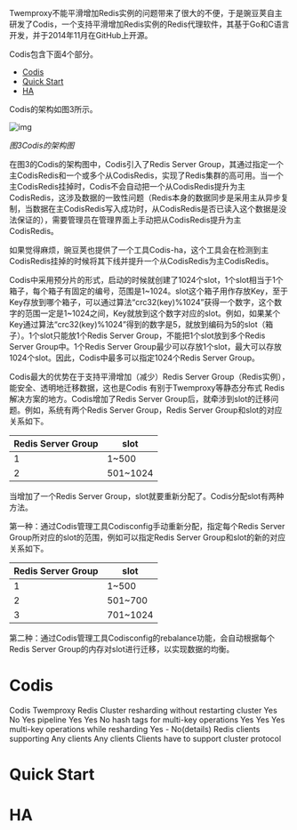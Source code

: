 Twemproxy不能平滑增加Redis实例的问题带来了很大的不便，于是豌豆荚自主研发了Codis，一个支持平滑增加Redis实例的Redis代理软件，其基于Go和C语言开发，并于2014年11月在GitHub上开源。

Codis包含下面4个部分。

- [Codis](#codis)
- [Quick Start](#quick-start)
- [HA](#ha)

Codis的架构如图3所示。

![img](http://mmbiz.qpic.cn/mmbiz/tzia4bcY5HEKxeYTFdFSwaLu6W5SRXboVLibV5KT1dt17aHpjNKsAHhnemHSEuB4dkyXqpp1LrliaRW2eaNMicjTGg/640?wx_fmt=png&wxfrom=5&wx_lazy=1)

*图3Codis的架构图*

在图3的Codis的架构图中，Codis引入了Redis Server Group，其通过指定一个主CodisRedis和一个或多个从CodisRedis，实现了Redis集群的高可用。当一个主CodisRedis挂掉时，Codis不会自动把一个从CodisRedis提升为主CodisRedis，这涉及数据的一致性问题（Redis本身的数据同步是采用主从异步复制，当数据在主CodisRedis写入成功时，从CodisRedis是否已读入这个数据是没法保证的），需要管理员在管理界面上手动把从CodisRedis提升为主CodisRedis。

如果觉得麻烦，豌豆荚也提供了一个工具Codis-ha，这个工具会在检测到主CodisRedis挂掉的时候将其下线并提升一个从CodisRedis为主CodisRedis。

Codis中采用预分片的形式，启动的时候就创建了1024个slot，1个slot相当于1个箱子，每个箱子有固定的编号，范围是1~1024。slot这个箱子用作存放Key，至于Key存放到哪个箱子，可以通过算法“crc32(key)%1024”获得一个数字，这个数字的范围一定是1~1024之间，Key就放到这个数字对应的slot。例如，如果某个Key通过算法“crc32(key)%1024”得到的数字是5，就放到编码为5的slot（箱子）。1个slot只能放1个Redis Server Group，不能把1个slot放到多个Redis Server Group中。1个Redis Server Group最少可以存放1个slot，最大可以存放1024个slot。因此，Codis中最多可以指定1024个Redis Server Group。

Codis最大的优势在于支持平滑增加（减少）Redis Server Group（Redis实例），能安全、透明地迁移数据，这也是Codis 有别于Twemproxy等静态分布式 Redis 解决方案的地方。Codis增加了Redis Server Group后，就牵涉到slot的迁移问题。例如，系统有两个Redis Server Group，Redis Server Group和slot的对应关系如下。

| Redis Server Group | slot     |
| ------------------ | -------- |
| 1                  | 1~500    |
| 2                  | 501~1024 |

当增加了一个Redis Server Group，slot就要重新分配了。Codis分配slot有两种方法。

第一种：通过Codis管理工具Codisconfig手动重新分配，指定每个Redis Server Group所对应的slot的范围，例如可以指定Redis Server Group和slot的新的对应关系如下。

| Redis Server Group | slot     |
| ------------------ | -------- |
| 1                  | 1~500    |
| 2                  | 501~700  |
| 3                  | 701~1024 |

第二种：通过Codis管理工具Codisconfig的rebalance功能，会自动根据每个Redis Server Group的内存对slot进行迁移，以实现数据的均衡。

# Codis
Codis	Twemproxy	Redis Cluster
resharding without restarting cluster	Yes	No	Yes
pipeline	Yes	Yes	No
hash tags for multi-key operations	Yes	Yes	Yes
multi-key operations while resharding	Yes	-	No(details)
Redis clients supporting	Any clients	Any clients	Clients have to support cluster protocol
# Quick Start

# HA

